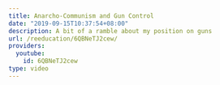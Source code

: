 ```yaml
---
title: Anarcho-Communism and Gun Control
date: "2019-09-15T10:37:54+08:00"
description: A bit of a ramble about my position on guns
url: /reeducation/6QBNeTJ2cew/
providers:
  youtube:
    id: 6QBNeTJ2cew
type: video
---
```

